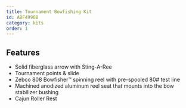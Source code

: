 ```yaml
---
title: Tournament Bowfishing Kit
id: ABF4990B
category: kits
order: 1
---
```


## Features
- Solid fiberglass arrow with Sting-A-Ree
- Tournament points & slide
- Zebco 808 Bowfisher™ spinning reel with pre-spooled 80# test line
- Machined anodized aluminum reel seat that mounts into the bow stabilizer bushing
- Cajun Roller Rest